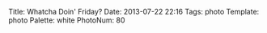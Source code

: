 Title: Whatcha Doin' Friday?
Date: 2013-07-22 22:16
Tags: photo
Template: photo
Palette: white
PhotoNum: 80
